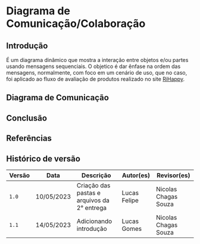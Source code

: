 # Diagrama de Comunicação/Colaboração

## Introdução

É um diagrama dinâmico que mostra a interação entre objetos e/ou partes usando mensagens sequenciais. O objetico é dar ênfase na ordem das mensagens, normalmente, com foco em um cenário de uso, que no caso, foi aplicado ao fluxo de avaliação de produtos realizado no site [RiHappy](https://rihappy.com.br).

## Diagrama de Comunicação

## Conclusão

## Referências

## Histórico de versão

| Versão | Data       | Descrição                                               | Autor(es)                 | Revisor(es)          |
|--------|------------|---------------------------------------------------------|---------------------------|----------------------|
| `1.0`  | 10/05/2023 | Criação das pastas e arquivos da 2° entrega | Lucas Felipe | Nicolas Chagas Souza |
| `1.1`  | 14/05/2023 | Adicionando introdução | Lucas Gomes | Nicolas Chagas Souza |



